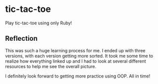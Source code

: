 # tic-tac-toe
Play tic-tac-toe using only Ruby!

<h2>Reflection</h2>
This was such a huge learning process for me.
I ended up with three versions, with each version getting more sorted.
It took me some time to realize how everything linked up and I had to look 
at several different resources to help me see the overall picture.

I definitely look forward to getting more practice using OOP. All in time!